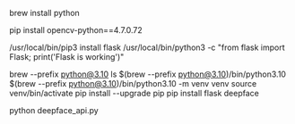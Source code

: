 
brew install python

pip install opencv-python==4.7.0.72

/usr/local/bin/pip3 install flask
/usr/local/bin/python3 -c "from flask import Flask; print('Flask is working')"

brew --prefix python@3.10
ls $(brew --prefix python@3.10)/bin/python3.10
$(brew --prefix python@3.10)/bin/python3.10 -m venv venv
source venv/bin/activate
pip install --upgrade pip
pip install flask deepface

python deepface_api.py

